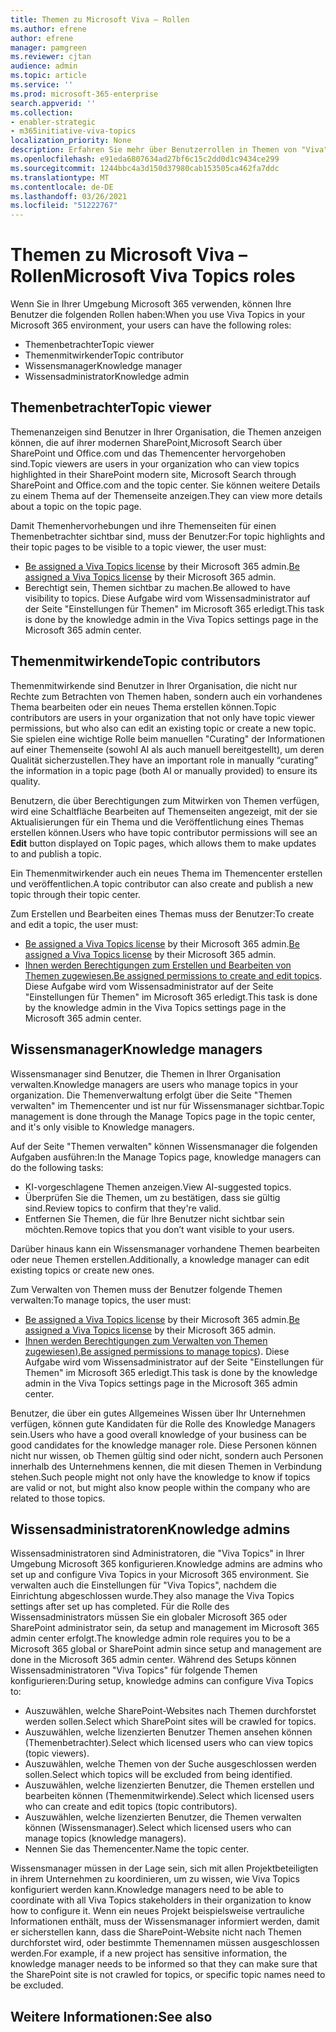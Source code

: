 ```yaml
---
title: Themen zu Microsoft Viva – Rollen
ms.author: efrene
author: efrene
manager: pamgreen
ms.reviewer: cjtan
audience: admin
ms.topic: article
ms.service: ''
ms.prod: microsoft-365-enterprise
search.appverid: ''
ms.collection:
- enabler-strategic
- m365initiative-viva-topics
localization_priority: None
description: Erfahren Sie mehr über Benutzerrollen in Themen von "Viva".
ms.openlocfilehash: e91eda6807634ad27bf6c15c2dd0d1c9434ce299
ms.sourcegitcommit: 1244bbc4a3d150d37980cab153505ca462fa7ddc
ms.translationtype: MT
ms.contentlocale: de-DE
ms.lasthandoff: 03/26/2021
ms.locfileid: "51222767"
---
```

# <a name="microsoft-viva-topics-roles"></a><span data-ttu-id="c6230-103">Themen zu Microsoft Viva – Rollen</span><span class="sxs-lookup"><span data-stu-id="c6230-103">Microsoft Viva Topics roles</span></span> 

<span data-ttu-id="c6230-104">Wenn Sie in Ihrer Umgebung Microsoft 365 verwenden, können Ihre Benutzer die folgenden Rollen haben:</span><span class="sxs-lookup"><span data-stu-id="c6230-104">When you use Viva Topics in your Microsoft 365 environment, your users can have the following roles:</span></span>
-   <span data-ttu-id="c6230-105">Themenbetrachter</span><span class="sxs-lookup"><span data-stu-id="c6230-105">Topic viewer</span></span>
-   <span data-ttu-id="c6230-106">Themenmitwirkender</span><span class="sxs-lookup"><span data-stu-id="c6230-106">Topic contributor</span></span>
-   <span data-ttu-id="c6230-107">Wissensmanager</span><span class="sxs-lookup"><span data-stu-id="c6230-107">Knowledge manager</span></span>
-   <span data-ttu-id="c6230-108">Wissensadministrator</span><span class="sxs-lookup"><span data-stu-id="c6230-108">Knowledge admin</span></span>

## <a name="topic-viewer"></a><span data-ttu-id="c6230-109">Themenbetrachter</span><span class="sxs-lookup"><span data-stu-id="c6230-109">Topic viewer</span></span>

<span data-ttu-id="c6230-110">Themenanzeigen sind Benutzer in Ihrer Organisation, die Themen anzeigen können, die auf ihrer modernen SharePoint,Microsoft Search über SharePoint und Office.com und das Themencenter hervorgehoben sind.</span><span class="sxs-lookup"><span data-stu-id="c6230-110">Topic viewers are users in your organization who can view topics highlighted in their SharePoint modern site, Microsoft Search through SharePoint and Office.com and the topic center.</span></span> <span data-ttu-id="c6230-111">Sie können weitere Details zu einem Thema auf der Themenseite anzeigen.</span><span class="sxs-lookup"><span data-stu-id="c6230-111">They can view more details about a topic on the topic page.</span></span> 

<span data-ttu-id="c6230-112">Damit Themenhervorhebungen und ihre Themenseiten für einen Themenbetrachter sichtbar sind, muss der Benutzer:</span><span class="sxs-lookup"><span data-stu-id="c6230-112">For topic highlights and their topic pages to be visible to a topic viewer, the user must:</span></span>
-   <span data-ttu-id="c6230-113">[Be assigned a Viva Topics license](./set-up-topic-experiences.md#assign-licenses) by their Microsoft 365 admin.</span><span class="sxs-lookup"><span data-stu-id="c6230-113">[Be assigned a Viva Topics license](./set-up-topic-experiences.md#assign-licenses) by their Microsoft 365 admin.</span></span>
-   <span data-ttu-id="c6230-114">Berechtigt sein, Themen sichtbar zu machen.</span><span class="sxs-lookup"><span data-stu-id="c6230-114">Be allowed to have visibility to topics.</span></span> <span data-ttu-id="c6230-115">Diese Aufgabe wird vom Wissensadministrator auf der Seite "Einstellungen für Themen" im Microsoft 365 erledigt.</span><span class="sxs-lookup"><span data-stu-id="c6230-115">This task is done by the knowledge admin in the Viva Topics settings page in the Microsoft 365 admin center.</span></span>


## <a name="topic-contributors"></a><span data-ttu-id="c6230-116">Themenmitwirkende</span><span class="sxs-lookup"><span data-stu-id="c6230-116">Topic contributors</span></span>

<span data-ttu-id="c6230-117">Themenmitwirkende sind Benutzer in Ihrer Organisation, die nicht nur Rechte zum Betrachten von Themen haben, sondern auch ein vorhandenes Thema bearbeiten oder ein neues Thema erstellen können.</span><span class="sxs-lookup"><span data-stu-id="c6230-117">Topic contributors are users in your organization that not only have topic viewer permissions, but who also can edit an existing topic or create a new topic.</span></span> <span data-ttu-id="c6230-118">Sie spielen eine wichtige Rolle beim manuellen "Curating" der Informationen auf einer Themenseite (sowohl AI als auch manuell bereitgestellt), um deren Qualität sicherzustellen.</span><span class="sxs-lookup"><span data-stu-id="c6230-118">They have an important role in manually “curating” the information in a topic page (both AI or manually provided) to ensure its quality.</span></span>

<span data-ttu-id="c6230-119">Benutzern, die über Berechtigungen  zum Mitwirken von Themen verfügen, wird eine Schaltfläche Bearbeiten auf Themenseiten angezeigt, mit der sie Aktualisierungen für ein Thema und die Veröffentlichung eines Themas erstellen können.</span><span class="sxs-lookup"><span data-stu-id="c6230-119">Users who have topic contributor permissions will see an **Edit** button displayed on Topic pages, which allows them to make updates to and publish a topic.</span></span>

<span data-ttu-id="c6230-120">Ein Themenmitwirkender auch ein neues Thema im Themencenter erstellen und veröffentlichen.</span><span class="sxs-lookup"><span data-stu-id="c6230-120">A topic contributor can also create and publish a new topic through their topic center.</span></span>

<span data-ttu-id="c6230-121">Zum Erstellen und Bearbeiten eines Themas muss der Benutzer:</span><span class="sxs-lookup"><span data-stu-id="c6230-121">To create and edit a topic, the user must:</span></span>

-   <span data-ttu-id="c6230-122">[Be assigned a Viva Topics license](./set-up-topic-experiences.md#assign-licenses) by their Microsoft 365 admin.</span><span class="sxs-lookup"><span data-stu-id="c6230-122">[Be assigned a Viva Topics license](./set-up-topic-experiences.md#assign-licenses) by their Microsoft 365 admin.</span></span>
-   <span data-ttu-id="c6230-123">[Ihnen werden Berechtigungen zum Erstellen und Bearbeiten von Themen zugewiesen.](./topic-experiences-user-permissions.md)</span><span class="sxs-lookup"><span data-stu-id="c6230-123">[Be assigned permissions to create and edit topics](./topic-experiences-user-permissions.md).</span></span> <span data-ttu-id="c6230-124">Diese Aufgabe wird vom Wissensadministrator auf der Seite "Einstellungen für Themen" im Microsoft 365 erledigt.</span><span class="sxs-lookup"><span data-stu-id="c6230-124">This task is done by the knowledge admin in the Viva Topics settings page in the Microsoft 365 admin center.</span></span>

## <a name="knowledge-managers"></a><span data-ttu-id="c6230-125">Wissensmanager</span><span class="sxs-lookup"><span data-stu-id="c6230-125">Knowledge managers</span></span>

<span data-ttu-id="c6230-126">Wissensmanager sind Benutzer, die Themen in Ihrer Organisation verwalten.</span><span class="sxs-lookup"><span data-stu-id="c6230-126">Knowledge managers are users who manage topics in your organization.</span></span>  <span data-ttu-id="c6230-127">Die Themenverwaltung erfolgt über die Seite "Themen verwalten" im Themencenter und ist nur für Wissensmanager sichtbar.</span><span class="sxs-lookup"><span data-stu-id="c6230-127">Topic management is done through the Manage Topics page in the topic center, and it's only visible to Knowledge managers.</span></span>

<span data-ttu-id="c6230-128">Auf der Seite "Themen verwalten" können Wissensmanager die folgenden Aufgaben ausführen:</span><span class="sxs-lookup"><span data-stu-id="c6230-128">In the Manage Topics page, knowledge managers can do the following tasks:</span></span>
-   <span data-ttu-id="c6230-129">KI-vorgeschlagene Themen anzeigen.</span><span class="sxs-lookup"><span data-stu-id="c6230-129">View AI-suggested topics.</span></span>
-   <span data-ttu-id="c6230-130">Überprüfen Sie die Themen, um zu bestätigen, dass sie gültig sind.</span><span class="sxs-lookup"><span data-stu-id="c6230-130">Review topics to confirm that they're valid.</span></span>
-   <span data-ttu-id="c6230-131">Entfernen Sie Themen, die für Ihre Benutzer nicht sichtbar sein möchten.</span><span class="sxs-lookup"><span data-stu-id="c6230-131">Remove topics that you don’t want visible to your users.</span></span>

<span data-ttu-id="c6230-132">Darüber hinaus kann ein Wissensmanager vorhandene Themen bearbeiten oder neue Themen erstellen.</span><span class="sxs-lookup"><span data-stu-id="c6230-132">Additionally, a knowledge manager can edit existing topics or create new ones.</span></span>

<span data-ttu-id="c6230-133">Zum Verwalten von Themen muss der Benutzer folgende Themen verwalten:</span><span class="sxs-lookup"><span data-stu-id="c6230-133">To manage topics, the user must:</span></span>
-   <span data-ttu-id="c6230-134">[Be assigned a Viva Topics license](./set-up-topic-experiences.md#assign-licenses) by their Microsoft 365 admin.</span><span class="sxs-lookup"><span data-stu-id="c6230-134">[Be assigned a Viva Topics license](./set-up-topic-experiences.md#assign-licenses) by their Microsoft 365 admin.</span></span>
-   <span data-ttu-id="c6230-135">[Ihnen werden Berechtigungen zum Verwalten von Themen zugewiesen).](./topic-experiences-user-permissions.md)</span><span class="sxs-lookup"><span data-stu-id="c6230-135">[Be assigned permissions to manage topics](./topic-experiences-user-permissions.md)).</span></span> <span data-ttu-id="c6230-136">Diese Aufgabe wird vom Wissensadministrator auf der Seite "Einstellungen für Themen" im Microsoft 365 erledigt.</span><span class="sxs-lookup"><span data-stu-id="c6230-136">This task is done by the knowledge admin in the Viva Topics settings page in the Microsoft 365 admin center.</span></span>

<span data-ttu-id="c6230-137">Benutzer, die über ein gutes Allgemeines Wissen über Ihr Unternehmen verfügen, können gute Kandidaten für die Rolle des Knowledge Managers sein.</span><span class="sxs-lookup"><span data-stu-id="c6230-137">Users who have a good overall knowledge of your business can be good candidates for the knowledge manager role.</span></span> <span data-ttu-id="c6230-138">Diese Personen können nicht nur wissen, ob Themen gültig sind oder nicht, sondern auch Personen innerhalb des Unternehmens kennen, die mit diesen Themen in Verbindung stehen.</span><span class="sxs-lookup"><span data-stu-id="c6230-138">Such people might not only have the knowledge to know if topics are valid or not, but might also know people within the company who are related to those topics.</span></span>


## <a name="knowledge-admins"></a><span data-ttu-id="c6230-139">Wissensadministratoren</span><span class="sxs-lookup"><span data-stu-id="c6230-139">Knowledge admins</span></span>

<span data-ttu-id="c6230-140">Wissensadministratoren sind Administratoren, die "Viva Topics" in Ihrer Umgebung Microsoft 365 konfigurieren.</span><span class="sxs-lookup"><span data-stu-id="c6230-140">Knowledge admins are admins who set up and configure Viva Topics in your Microsoft 365 environment.</span></span> <span data-ttu-id="c6230-141">Sie verwalten auch die Einstellungen für "Viva Topics", nachdem die Einrichtung abgeschlossen wurde.</span><span class="sxs-lookup"><span data-stu-id="c6230-141">They also manage the Viva Topics settings after set up has completed.</span></span> <span data-ttu-id="c6230-142">Für die Rolle des Wissensadministrators müssen Sie ein globaler Microsoft 365 oder SharePoint administrator sein, da setup and management im Microsoft 365 admin center erfolgt.</span><span class="sxs-lookup"><span data-stu-id="c6230-142">The knowledge admin role requires you to be a Microsoft 365 global or SharePoint admin since setup and management are done in the Microsoft 365 admin center.</span></span>
<span data-ttu-id="c6230-143">Während des Setups können Wissensadministratoren "Viva Topics" für folgende Themen konfigurieren:</span><span class="sxs-lookup"><span data-stu-id="c6230-143">During setup, knowledge admins can configure Viva Topics to:</span></span>

-   <span data-ttu-id="c6230-144">Auszuwählen, welche SharePoint-Websites nach Themen durchforstet werden sollen.</span><span class="sxs-lookup"><span data-stu-id="c6230-144">Select which SharePoint sites will be crawled for topics.</span></span>
-   <span data-ttu-id="c6230-145">Auszuwählen, welche lizenzierten Benutzer Themen ansehen können (Themenbetrachter).</span><span class="sxs-lookup"><span data-stu-id="c6230-145">Select which licensed users who can view topics (topic viewers).</span></span>
-   <span data-ttu-id="c6230-146">Auszuwählen, welche Themen von der Suche ausgeschlossen werden sollen.</span><span class="sxs-lookup"><span data-stu-id="c6230-146">Select which topics will be excluded from being identified.</span></span>
-   <span data-ttu-id="c6230-147">Auszuwählen, welche lizenzierten Benutzer, die Themen erstellen und bearbeiten können (Themenmitwirkende).</span><span class="sxs-lookup"><span data-stu-id="c6230-147">Select which licensed users who can create and edit topics (topic contributors).</span></span>
-   <span data-ttu-id="c6230-148">Auszuwählen, welche lizenzierten Benutzer, die Themen verwalten können (Wissensmanager).</span><span class="sxs-lookup"><span data-stu-id="c6230-148">Select which licensed users who can manage topics (knowledge managers).</span></span>
-   <span data-ttu-id="c6230-149">Nennen Sie das Themencenter.</span><span class="sxs-lookup"><span data-stu-id="c6230-149">Name the topic center.</span></span>

<span data-ttu-id="c6230-150">Wissensmanager müssen in der Lage sein, sich mit allen Projektbeteiligten in ihrem Unternehmen zu koordinieren, um zu wissen, wie Viva Topics konfiguriert werden kann.</span><span class="sxs-lookup"><span data-stu-id="c6230-150">Knowledge managers need to be able to coordinate with all Viva Topics stakeholders in their organization to know how to configure it.</span></span> <span data-ttu-id="c6230-151">Wenn ein neues Projekt beispielsweise vertrauliche Informationen enthält, muss der Wissensmanager informiert werden, damit er sicherstellen kann, dass die SharePoint-Website nicht nach Themen durchforstet wird, oder bestimmte Themennamen müssen ausgeschlossen werden.</span><span class="sxs-lookup"><span data-stu-id="c6230-151">For example, if a new project has sensitive information, the knowledge manager needs to be informed so that they can make sure that the SharePoint site is not crawled for topics, or specific topic names need to be excluded.</span></span>


## <a name="see-also"></a><span data-ttu-id="c6230-152">Weitere Informationen:</span><span class="sxs-lookup"><span data-stu-id="c6230-152">See also</span></span>